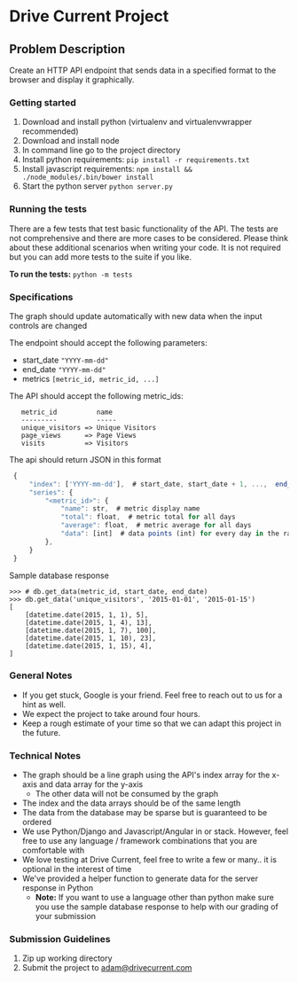 # Drive Current Project

##  Problem Description

Create an HTTP API endpoint that sends data in a specified format to the browser and display it graphically.

### Getting started
 1. Download and install python (virtualenv and virtualenvwrapper recommended)
 1. Download and install node
 1. In command line go to the project directory
 1. Install python requirements: `pip install -r requirements.txt`
 1. Install javascript requirements: `npm install && ./node_modules/.bin/bower install`
 1. Start the python server `python server.py`

### Running the tests
There are a few tests that test basic functionality of the API. The tests are not comprehensive and there are more cases to be considered. Please think about these additional scenarios when writing your code. It is not required but you can add more tests to the suite if you like.

**To run the tests:** `python -m tests`

### Specifications

The graph should update automatically with new data when the input controls are changed

The endpoint should accept the following parameters:

 * start_date `"YYYY-mm-dd"`
 * end_date `"YYYY-mm-dd"`
 * metrics `[metric_id, metric_id, ...]`

The API should accept the following metric_ids:

```
   metric_id          name
   ---------          -----
   unique_visitors => Unique Visitors
   page_views      => Page Views
   visits          => Visitors
 ```

The api should return JSON in this format
```javascript
 {
     "index": ['YYYY-mm-dd'],  # start_date, start_date + 1, ...,  end_date (inclusive)
     "series": {
         "<metric_id>": {
             "name": str,  # metric display name
             "total": float,  # metric total for all days
             "average": float,  # metric average for all days
             "data": [int]  # data points (int) for every day in the range
         },
     }
 }
```

Sample database response

```
>>> # db.get_data(metric_id, start_date, end_date)
>>> db.get_data('unique_visitors', '2015-01-01', '2015-01-15')
[
    [datetime.date(2015, 1, 1), 5],
    [datetime.date(2015, 1, 4), 13],
    [datetime.date(2015, 1, 7), 100],
    [datetime.date(2015, 1, 10), 23],
    [datetime.date(2015, 1, 15), 4],
]
```

### General Notes
* If you get stuck, Google is your friend. Feel free to reach out to us for a hint as well.
* We expect the project to take around four hours.
* Keep a rough estimate of your time so that we can adapt this project in the future.

### Technical Notes

* The graph should be a line graph using the API's index array for the x-axis and data array for the y-axis
  * The other data will not be consumed by the graph
* The index and the data arrays should be of the same length
* The data from the database may be sparse but is guaranteed to be ordered
* We use Python/Django and Javascript/Angular in or stack. However, feel free to use any language / framework combinations that you are comfortable with
* We love testing at Drive Current, feel free to write a few or many.. it is optional in the interest of time
* We've provided a helper function to generate data for the server response in Python
  * **Note:** If you want to use a language other than python make sure you use the sample database response to help with our grading of your submission

### Submission Guidelines
 1. Zip up working directory
 1. Submit the project to adam@drivecurrent.com
